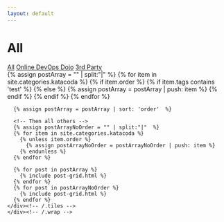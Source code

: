 ```yaml
---
layout: default
---
```


<div id="main" role="main">			
	<div class="wrap">
		<div class="page-title">
			<h1>All</h1>
		</div>
    <!-- Tag buttons -->
    <a href="{{ site.url }}/katacodas" class="btn">All</a>
    <a href="{{ site.url }}/katacodas/tag/online-devops-dojo" class="btn">Online DevOps Dojo</a>
    <a href="{{ site.url }}/katacodas/tag/3rdparty" class="btn">3rd Party</a>
    <div class="tiles">
      <!-- User 'order' attribute to sort posts -->
      <!-- All posts with an order -->
      {% assign postArray = "" | split:"|"  %}
      {% for item in site.categories.katacoda %}
        {% if item.order %}
          {% if item.tags contains 'test' %}
          {% else %}
            {% assign postArray = postArray | push: item %}
          {% endif %}
        {% endif %}
      {% endfor %}

      {% assign postArray = postArray | sort: 'order'  %}
  
      <!-- Then all others -->
      {% assign postArrayNoOrder = "" | split:"|"  %}
      {% for item in site.categories.katacoda %}
        {% unless item.order %}
          {% assign postArrayNoOrder = postArrayNoOrder | push: item %}
        {% endunless %}
      {% endfor %}

      {% for post in postArray %}
        {% include post-grid.html %}
      {% endfor %}
      {% for post in postArrayNoOrder %}
        {% include post-grid.html %}
      {% endfor %}
    </div><!-- /.tiles -->
	</div><!-- /.wrap -->
</div><!-- /#main -->

